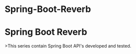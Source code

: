 # Spring-Boot-Reverb
<h1>Spring Boot Reverb</h1>
<p>>This series contain Spring Boot API's developed and tested.</p
